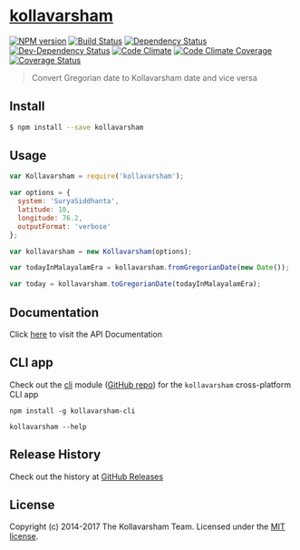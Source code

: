 # [kollavarsham](http://kollavarsham.org/)

[![NPM version][npm-image]][npm-url] [![Build Status][travis-image]][travis-url] [![Dependency Status][daviddm-image]][daviddm-url] [![Dev-Dependency Status][daviddm-dev-image]][daviddm-dev-url] [![Code Climate][codeclimate-img]][codeclimate-url] [![Code Climate Coverage][codeclimate-cov-img]][codeclimate-cov-url] [![Coverage Status][coveralls-image]][coveralls-url]

> Convert Gregorian date to Kollavarsham date and vice versa


## Install

```sh
$ npm install --save kollavarsham
```


## Usage

```js
var Kollavarsham = require('kollavarsham');

var options = {
  system: 'SuryaSiddhanta',
  latitude: 10,
  longitude: 76.2,
  outputFormat: 'verbose'
};

var kollavarsham = new Kollavarsham(options);

var todayInMalayalamEra = kollavarsham.fromGregorianDate(new Date());

var today = kollavarsham.toGregorianDate(todayInMalayalamEra);
```


## Documentation

Click [here](http://kollavarsham.org/kollavarsham-js) to visit the API Documentation


## CLI app

Check out the [cli](https://www.npmjs.com/package/kollavarsham-cli) module ([GitHub repo](https://github.com/kollavarsham/cli)) for the `kollavarsham` cross-platform CLI app 

```plain
npm install -g kollavarsham-cli

kollavarsham --help
```

## Release History
Check out the history at [GitHub Releases](https://github.com/kollavarsham/kollavarsham-js/releases)

## License
Copyright (c) 2014-2017 The Kollavarsham Team. Licensed under the [MIT license](http://kollavarsham.org/LICENSE.txt).

[npm-image]: https://img.shields.io/npm/v/kollavarsham.svg
[npm-url]: https://npmjs.org/package/kollavarsham
[travis-image]: https://img.shields.io/travis/kollavarsham/kollavarsham-js.svg
[travis-url]: https://travis-ci.org/kollavarsham/kollavarsham-js
[daviddm-image]: https://img.shields.io/david/kollavarsham/kollavarsham-js.svg
[daviddm-url]: https://david-dm.org/kollavarsham/kollavarsham-js
[daviddm-dev-image]: https://img.shields.io/david/dev/kollavarsham/kollavarsham-js.svg
[daviddm-dev-url]: https://david-dm.org/kollavarsham/kollavarsham-js#info=devDependencies&view=table
[codeclimate-img]: https://img.shields.io/codeclimate/github/kollavarsham/kollavarsham-js.svg
[codeclimate-url]: https://codeclimate.com/github/kollavarsham/kollavarsham-js/code
[codeclimate-cov-img]: https://img.shields.io/codeclimate/coverage/github/kollavarsham/kollavarsham-js.svg
[codeclimate-cov-url]: https://codeclimate.com/github/kollavarsham/kollavarsham-js/coverage
[coveralls-image]: https://coveralls.io/repos/github/kollavarsham/kollavarsham-js/badge.svg?branch=master
[coveralls-url]: https://coveralls.io/github/kollavarsham/kollavarsham-js?branch=master
